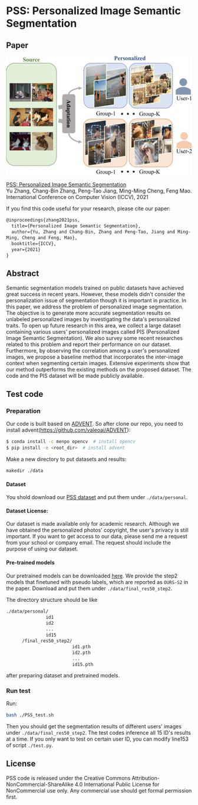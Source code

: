# PSS: Personalized Image Semantic Segmentation


## Paper
![](./head.jpg)

[PSS: Personalized Image Semantic Segmentation](https://arxiv.org/abs/2107.13978)  
 Yu Zhang, Chang-Bin Zhang, Peng-Tao Jiang, Ming-Ming Cheng, Feng Mao.
 International Conference on Computer Vision (ICCV), 2021

If you find this code useful for your research, please cite our paper:

```
@inproceedings{zhang2021pss,
  title={Personalized Image Semantic Segmentation},
  author={Yu, Zhang and Chang-Bin, Zhang and Peng-Tao, Jiang and Ming-Ming, Cheng and Feng, Mao},
  booktitle={ICCV},
  year={2021}
}
```

## Abstract
Semantic segmentation models trained on public datasets have achieved great success in recent years. However, these models didn't consider the personalization issue of segmentation though it is important in practice. In this paper, we address the problem of personalized image segmentation. The objective is to generate more accurate segmentation results on unlabeled personalized images by investigating the data's personalized traits. To open up future research in this area, we collect a large dataset containing various users' personalized images called PIS (Personalized Image Semantic Segmentation). We also survey some recent researches related to this problem and report their performance on our dataset. Furthermore, by observing the correlation among a user's personalized images, we propose a baseline method that incorporates the inter-image context when segmenting certain images. Extensive experiments show that our method outperforms the existing methods on the proposed dataset. The code and the PIS dataset will be made publicly available.

## Test code
### Preparation
Our code is built based on [ADVENT](https://github.com/valeoai/ADVENT).
So after clone our repo,
you need to install advent(https://github.com/valeoai/ADVENT):
```bash
$ conda install -c menpo opencv  # install opencv
$ pip install -e <root_dir>  # install advent
```

Make a new directory to put datasets and results:
```bash
makedir ./data
```

#### Dataset
You shold download our [PSS dataset]() and put them under `./data/personal`.  

#### Dataset License: 
Our dataset is made available only for academic research. 
Although we have obtained the personalized photos' copyright, 
the user's privacy is still important.
If you want to get access to our data, please send me a request 
from your school or company email.
The request should include the purpose of using our dataset.

#### Pre-trained models
Our pretrained models can be downloaded [here]().
We provide the step2 models that finetuned with pseudo labels, which are
reported as `OURS-S2` in the paper.
Download and put them under `./data/final_res50_step2`.

The directory structure should be like 
```
./data/personal/
               id1
               id2
               ...
               id15
      /final_res50_step2/
                         id1.pth
                         id2.pth
                         ...
                         id15.pth
```
after preparing dataset and pretrained models.

### Run test
Run:
```bash
bash ./PSS_test.sh
```
Then you should get the segmentation results of different users' images under 
`./data/final_res50_step2`.
The test codes inference all 15 ID's results at a time.
If you only want to test on certain user ID, you can modify
line153 of script `./test.py`.


## License
PSS code is released under the Creative Commons Attribution-NonCommercial-ShareAlike 4.0 International Public License for NonCommercial use only. Any commercial use should get formal permission first.
